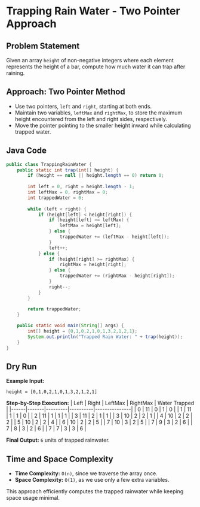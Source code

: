 # Trapping Rain Water - Two Pointer Approach

## Problem Statement
Given an array `height` of non-negative integers where each element represents the height of a bar, compute how much water it can trap after raining.

## Approach: Two Pointer Method
- Use two pointers, `left` and `right`, starting at both ends.
- Maintain two variables, `leftMax` and `rightMax`, to store the maximum height encountered from the left and right sides, respectively.
- Move the pointer pointing to the smaller height inward while calculating trapped water.

## Java Code
```java
public class TrappingRainWater {
    public static int trap(int[] height) {
        if (height == null || height.length == 0) return 0;
        
        int left = 0, right = height.length - 1;
        int leftMax = 0, rightMax = 0;
        int trappedWater = 0;
        
        while (left < right) {
            if (height[left] < height[right]) {
                if (height[left] >= leftMax) {
                    leftMax = height[left];
                } else {
                    trappedWater += (leftMax - height[left]);
                }
                left++;
            } else {
                if (height[right] >= rightMax) {
                    rightMax = height[right];
                } else {
                    trappedWater += (rightMax - height[right]);
                }
                right--;
            }
        }
        
        return trappedWater;
    }

    public static void main(String[] args) {
        int[] height = {0,1,0,2,1,0,1,3,2,1,2,1};
        System.out.println("Trapped Rain Water: " + trap(height));
    }
}
```

## Dry Run
**Example Input:**
```plaintext
height = [0,1,0,2,1,0,1,3,2,1,2,1]
```

**Step-by-Step Execution:**
| Left | Right | LeftMax | RightMax | Water Trapped |
|------|-------|---------|----------|---------------|
| 0    | 11    | 0       | 1        | 0             |
| 1    | 11    | 1       | 1        | 0             |
| 2    | 11    | 1       | 1        | 1             |
| 3    | 11    | 2       | 1        | 1             |
| 3    | 10    | 2       | 2        | 1             |
| 4    | 10    | 2       | 2        | 2             |
| 5    | 10    | 2       | 2        | 4             |
| 6    | 10    | 2       | 2        | 5             |
| 7    | 10    | 3       | 2        | 5             |
| 7    | 9     | 3       | 2        | 6             |
| 7    | 8     | 3       | 2        | 6             |
| 7    | 7     | 3       | 3        | 6             |

**Final Output:** `6` units of trapped rainwater.

## Time and Space Complexity
- **Time Complexity:** `O(n)`, since we traverse the array once.
- **Space Complexity:** `O(1)`, as we use only a few extra variables.

This approach efficiently computes the trapped rainwater while keeping space usage minimal.

